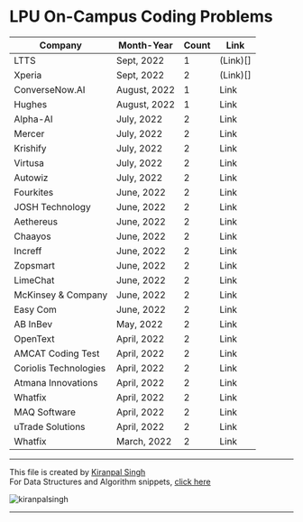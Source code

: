 # LPU On-Campus Coding Problems

| Company        | Month-Year  | Count | Link |
|----------------|-------------|----|----------|
| LTTS         | Sept, 2022   | 1 |(Link)[]     |
| Xperia         | Sept, 2022   | 2 |(Link)[]     |
| ConverseNow.AI | August, 2022 | 1 |Link     |
| Hughes         | August, 2022 | 1 |Link     |
| Alpha-AI       | July, 2022   | 2 |Link     |
| Mercer         | July, 2022   | 2| Link     |
| Krishify       | July, 2022   | 2 | Link     |
|Virtusa  |July, 2022 | 2  |Link|
| Autowiz | July, 2022 | 2  |Link|
| Fourkites | June, 2022 | 2  |Link|
| JOSH Technology | June, 2022  | 2 |Link|
| Aethereus | June, 2022 | 2  |Link|
| Chaayos | June, 2022 | 2  |Link|
| Increff | June, 2022 | 2  |Link|
| Zopsmart | June, 2022 | 2  |Link|
| LimeChat | June, 2022 | 2  | Link|
| McKinsey & Company | June, 2022 | 2  |Link|
| Easy Com | June, 2022 | 2  |Link|
| AB InBev | May, 2022  | 2 |Link|
| OpenText | April, 2022 | 2 |Link|
| AMCAT Coding Test| April, 2022| 2  | Link|
| Coriolis Technologies | April, 2022  | 2 |Link|
| Atmana Innovations | April, 2022 | 2 |Link|
| Whatfix|April, 2022 | 2 |Link|
| MAQ Software | April, 2022  | 2 |Link|
| uTrade Solutions | April, 2022 | 2  |Link|
| Whatfix| March, 2022  | 2 |Link|

---
This file is created by [Kiranpal Singh](https://github.com/kiranpalsingh1806) <br>
For Data Structures and Algorithm snippets, [click here](https://github.com/kiranpalsingh1806/DSA-Code-Snippets) <br>
<p align="left"> <img src="https://komarev.com/ghpvc/?username=kiranpalsingh1806&label=Views&color=blue&style=plastic" alt="kiranpalsingh" /> </p>

---
